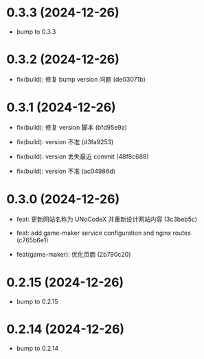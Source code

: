 # 0.3.3 (2024-12-26)

* bump to 0.3.3

# 0.3.2 (2024-12-26)

* fix(build): 修复 bump version 问题  (de03071b)

# 0.3.1 (2024-12-26)

* fix(build): 修复 version 脚本  (bfd95e9a)

* fix(build): version 不准  (d3fa9253)

* fix(build): version 丢失最近 commit  (48f8c688)

* fix(build): version 不准  (ac04986d)

# 0.3.0 (2024-12-26)

* feat: 更新网站名称为 UNoCodeX 并重新设计网站内容 (3c3beb5c)

* feat: add game-maker service configuration and nginx routes (c765b6e1)

* feat(game-maker): 优化页面 (2b790c20)

# 0.2.15 (2024-12-26)

* bump to 0.2.15

# 0.2.14 (2024-12-26)

* bump to 0.2.14


